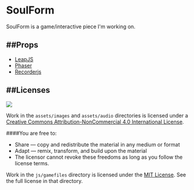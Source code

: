 SoulForm
========

SoulForm is a game/interactive piece I'm working on.


##Props
-------
- [LeapJS](https://developer.leapmotion.com/leapjs/welcome)
- [Phaser](http://phaser.io)
- [Recorderjs](https://github.com/mattdiamond/Recorderjs)


##Licenses
-------

[![](https://i.creativecommons.org/l/by-nc/4.0/88x31.png)](http://creativecommons.org/licenses/by-nc/4.0/)

Work in the `assets/images` and `assets/audio` directories is licensed under a [Creative Commons Attribution-NonCommercial 4.0 International License](http://creativecommons.org/licenses/by-nc/4.0/).

####You are free to:

- Share — copy and redistribute the material in any medium or format
- Adapt — remix, transform, and build upon the material
- The licensor cannot revoke these freedoms as long as you follow the license terms.

Work in the `js/gamefiles` directory is licensed under the [MIT License](http://opensource.org/licenses/MIT). See the full license in that directory.